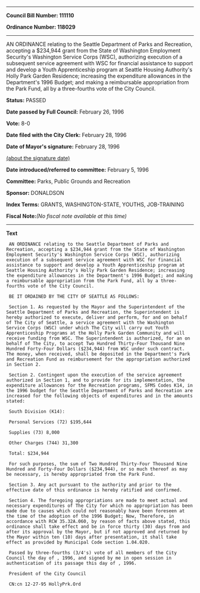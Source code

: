 

********

**Council Bill Number: 111110**
   
**Ordinance Number: 118029**
********

 AN ORDINANCE relating to the Seattle Department of Parks and Recreation, accepting a $234,944 grant from the State of Washington Employment Security's Washington Service Corps (WSC), authorizing execution of a subsequent service agreement with WSC for financial assistance to support and develop a Youth Apprenticeship program at Seattle Housing Authority's Holly Park Garden Residence; increasing the expenditure allowances in the Department's 1996 Budget; and making a reimbursable appropriation from the Park Fund, all by a three-fourths vote of the City Council.

**Status:** PASSED
   
**Date passed by Full Council:** February 26, 1996
   
**Vote:** 8-0
   
**Date filed with the City Clerk:** February 28, 1996
   
**Date of Mayor's signature:** February 28, 1996
   
[(about the signature date)](/~public/approvaldate.htm)
   
   
   
**Date introduced/referred to committee:** February 5, 1996
   
**Committee:** Parks, Public Grounds and Recreation
   
**Sponsor:** DONALDSON
   
   
**Index Terms:** GRANTS, WASHINGTON-STATE, YOUTHS, JOB-TRAINING

**Fiscal Note:**_(No fiscal note available at this time)_

********

**Text**
   
```
 AN ORDINANCE relating to the Seattle Department of Parks and Recreation, accepting a $234,944 grant from the State of Washington Employment Security's Washington Service Corps (WSC), authorizing execution of a subsequent service agreement with WSC for financial assistance to support and develop a Youth Apprenticeship program at Seattle Housing Authority's Holly Park Garden Residence; increasing the expenditure allowances in the Department's 1996 Budget; and making a reimbursable appropriation from the Park Fund, all by a three-fourths vote of the City Council.

 BE IT ORDAINED BY THE CITY OF SEATTLE AS FOLLOWS:

 Section 1. As requested by the Mayor and the Superintendent of the Seattle Department of Parks and Recreation, the Superintendent is hereby authorized to execute, deliver and perform, for and on behalf of The City of Seattle, a service agreement with the Washington Service Corps (WSC) under which The City will carry out Youth Apprenticeship Programs at the Holly Park Garden Community and will receive funding from WSC. The Superintendent is authorized, for an on behalf of The City, to accept Two Hundred Thirty-Four Thousand Nine Hundred Forty-Four Dollars ($234,944) from WSC under such contract. The money, when received, shall be deposited in the Department's Park and Recreation Fund as reimbursement for the appropriation authorized in Section 2.

 Section 2. Contingent upon the execution of the service agreement authorized in Section 1, and to provide for its implementation, the expenditure allowances for the Recreation programs, SFMS Codes K14, in the 1996 budget for the Seattle Department of Parks and Recreation are increased for the following objects of expenditures and in the amounts stated:

 South Division (K14):

 Personal Services (72) $195,644

 Supplies (73) 8,000

 Other Charges (744) 31,300

 Total: $234,944

 For such purposes, the sum of Two Hundred Thirty-Four Thousand Nine Hundred and Forty-Four Dollars ($234,944), or so much thereof as may be necessary, is hereby appropriated from the Park Fund.

 Section 3. Any act pursuant to the authority and prior to the effective date of this ordinance is hereby ratified and confirmed.

 Section 4. The foregoing appropriations are made to meet actual and necessary expenditures of The City for which no appropriation has been made due to causes which could not reasonably have been foreseen at the time of the adoption of the 1996 Budget; Now, Therefore, in accordance with RCW 35.32A.060, by reason of facts above stated, this ordinance shall take effect and be in force thirty (30) days from and after its approval by the Mayor, but if not approved and returned by the Mayor within ten (10) days after presentation, it shall take effect as provided by Municipal Code section 1.04.020.

 Passed by three-fourths (3/4's) vote of all members of the City Council the day of , 1996, and signed by me in open session in authentication of its passage this day of , 1996.

 President of the City Council

 CN:cn 12-27-95 HollyPrk.Ord

```
